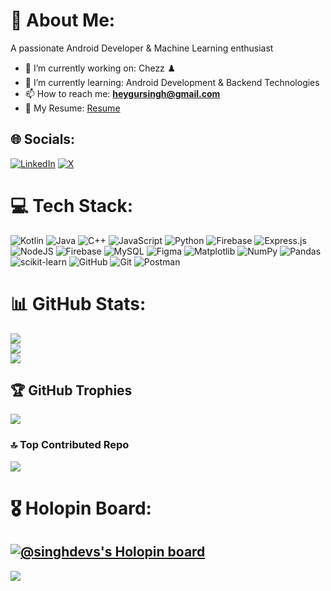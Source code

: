 # 💫 About Me:
A passionate Android Developer & Machine Learning enthusiast<br><be>
- 🔭 I’m currently working on: Chezz ♟️<be>
- 🌱 I’m currently learning: Android Development & Backend Technologies<be>
- 📫 How to reach me: **heygursingh@gmail.com**
- 📄 My Resume: [Resume](https://drive.google.com/file/d/1jBsBmJorluIt4GQTceeGedb4Y-WLycTH/view)


## 🌐 Socials:
[![LinkedIn](https://img.shields.io/badge/LinkedIn-%230077B5.svg?logo=linkedin&logoColor=white)](https://linkedin.com/in/singh-guransh) [![X](https://img.shields.io/badge/X-black.svg?logo=X&logoColor=white)](https://x.com/guranshSinghh) 

# 💻 Tech Stack:
![Kotlin](https://img.shields.io/badge/kotlin-%237F52FF.svg?style=for-the-badge&logo=kotlin&logoColor=white) ![Java](https://img.shields.io/badge/java-%23ED8B00.svg?style=for-the-badge&logo=openjdk&logoColor=white) ![C++](https://img.shields.io/badge/c++-%2300599C.svg?style=for-the-badge&logo=c%2B%2B&logoColor=white) ![JavaScript](https://img.shields.io/badge/javascript-%23323330.svg?style=for-the-badge&logo=javascript&logoColor=%23F7DF1E) ![Python](https://img.shields.io/badge/python-3670A0?style=for-the-badge&logo=python&logoColor=ffdd54) ![Firebase](https://img.shields.io/badge/firebase-%23039BE5.svg?style=for-the-badge&logo=firebase) ![Express.js](https://img.shields.io/badge/express.js-%23404d59.svg?style=for-the-badge&logo=express&logoColor=%2361DAFB) ![NodeJS](https://img.shields.io/badge/node.js-6DA55F?style=for-the-badge&logo=node.js&logoColor=white) ![Firebase](https://img.shields.io/badge/firebase-a08021?style=for-the-badge&logo=firebase&logoColor=ffcd34) ![MySQL](https://img.shields.io/badge/mysql-4479A1.svg?style=for-the-badge&logo=mysql&logoColor=white) ![Figma](https://img.shields.io/badge/figma-%23F24E1E.svg?style=for-the-badge&logo=figma&logoColor=white) ![Matplotlib](https://img.shields.io/badge/Matplotlib-%23ffffff.svg?style=for-the-badge&logo=Matplotlib&logoColor=black) ![NumPy](https://img.shields.io/badge/numpy-%23013243.svg?style=for-the-badge&logo=numpy&logoColor=white) ![Pandas](https://img.shields.io/badge/pandas-%23150458.svg?style=for-the-badge&logo=pandas&logoColor=white) ![scikit-learn](https://img.shields.io/badge/scikit--learn-%23F7931E.svg?style=for-the-badge&logo=scikit-learn&logoColor=white) ![GitHub](https://img.shields.io/badge/github-%23121011.svg?style=for-the-badge&logo=github&logoColor=white) ![Git](https://img.shields.io/badge/git-%23F05033.svg?style=for-the-badge&logo=git&logoColor=white) ![Postman](https://img.shields.io/badge/Postman-FF6C37?style=for-the-badge&logo=postman&logoColor=white)

# 📊 GitHub Stats:
![](https://github-readme-stats.vercel.app/api?username=singhDevs&theme=merko&hide_border=false&include_all_commits=true&count_private=false)<br/>
![](https://github-readme-streak-stats.herokuapp.com/?user=singhDevs&theme=merko&hide_border=false)<br/>
![](https://github-readme-stats.vercel.app/api/top-langs/?username=singhDevs&theme=merko&hide_border=false&include_all_commits=true&count_private=false&layout=compact)

## 🏆 GitHub Trophies
![](https://github-profile-trophy.vercel.app/?username=singhDevs&theme=onedark&no-frame=false&no-bg=true&margin-w=4)

### 🔝 Top Contributed Repo
![](https://github-contributor-stats.vercel.app/api?username=singhDevs&limit=5&theme=dark&combine_all_yearly_contributions=true)

# 🎖️ Holopin Board:
[![@singhdevs's Holopin board](https://holopin.me/singhdevs)](https://holopin.io/@singhdevs)
---
[![](https://visitcount.itsvg.in/api?id=singhDevs&icon=0&color=1)](https://visitcount.itsvg.in)

<!-- Proudly created with GPRM ( https://gprm.itsvg.in ) -->
